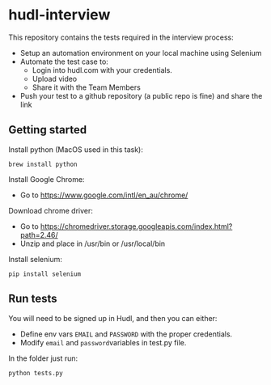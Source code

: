 # hudl-interview

This repository contains the tests required in the interview process:
  - Setup an automation environment on your local machine using Selenium
  - Automate the test case to: 
     - Login into hudl.com with your credentials.
     - Upload video
      - Share it with the Team Members
  - Push your test to a github repository (a public repo is fine) and share the link

## Getting started

Install python (MacOS used in this task):

```brew install python```

Install Google Chrome:
- Go to https://www.google.com/intl/en_au/chrome/

Download chrome driver:
- Go to https://chromedriver.storage.googleapis.com/index.html?path=2.46/
- Unzip and place in /usr/bin or /usr/local/bin

Install selenium:

```pip install selenium```


## Run tests

You will need to be signed up in Hudl, and then you can either:
- Define env vars `EMAIL` and `PASSWORD` with the proper credentials.
- Modify `email` and `password`variables in test.py file.

In the folder just run:

```python tests.py```
